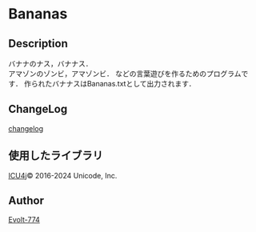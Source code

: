 Bananas
====

## Description
バナナのナス，バナナス．  
アマゾンのゾンビ，アマゾンビ．
などの言葉遊びを作るためのプログラムです．
作られたバナナスはBananas.txtとして出力されます．  

## ChangeLog
[changelog](https://github.com/Evolt-774/Bananas/blob/main/CHANGELOG.md)

## 使用したライブラリ
[ICU4j](https://icu.unicode.org/download/74)© 2016-2024 Unicode, Inc.


## Author

[Evolt-774](https://github.com/Evolt-774)
